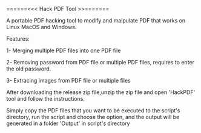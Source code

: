 ======<<<	Hack PDF Tool		>>=======

A portable PDF hacking tool to modify and maipulate PDF that works on Linux	MacOS and Windows.

Features:

1- Merging multiple PDF files into one PDF file

2- Removing password from PDF file or multiple PDF files, requires to enter the old password.

3- Extracing images from PDF file or multiple files


After downloading the release zip file,unzip the zip file and open 'HackPDF' tool and follow the instructions.

Simply copy the PDF files that you want to be executed to the script's directory, run the script and choose the option, and the output will be generated in a folder 'Output' in script's directory

